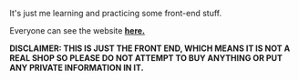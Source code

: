 It's just me learning and practicing some front-end stuff.

<p>Everyone can see the website <a href="https://anh0616.github.io/LearningFrontEnd/"><b>here.</b></a></p>

**DISCLAIMER: THIS IS JUST THE FRONT END, WHICH MEANS IT IS NOT A REAL SHOP SO PLEASE DO NOT ATTEMPT TO BUY ANYTHING OR PUT ANY PRIVATE INFORMATION IN IT.**
